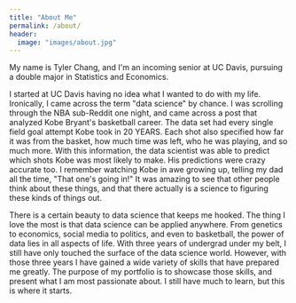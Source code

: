 ```yaml
---
title: "About Me"
permalink: /about/
header:
  image: "images/about.jpg"
---
```


My name is Tyler Chang, and I'm an incoming senior at UC Davis, pursuing a double
major in Statistics and Economics.

I started at UC Davis having no idea what I wanted to do with my life. Ironically,
I came across the term "data science" by chance. I was scrolling through the
NBA sub-Reddit one night, and came across a post that analyzed Kobe Bryant's
basketball career. The data set had every single field goal attempt Kobe took
in 20 YEARS. Each shot also specified how far it was from the basket, how much
time was left, who he was playing, and so much more. With this information, the
data scientist was able to predict which shots Kobe was most likely to make. His
predictions were crazy accurate too. I remember watching Kobe in awe growing up,
telling my dad all the time, "That one's going in!" It was amazing to see that
other people think about these things, and that there actually is a science to
figuring these kinds of things out.

There is a certain beauty to data science that keeps me hooked. The thing I love
the most is that data science can be applied anywhere. From genetics to economics,
social media to politics, and even to basketball, the power of data lies in all
aspects of life. With three years of undergrad under my belt, I still have only
touched the surface of the data science world. However, with those three years
I have gained a wide variety of skills that have prepared me greatly. The purpose
of my portfolio is to showcase those skills, and present what I am most passionate
about. I still have much to learn, but this is where it starts.
